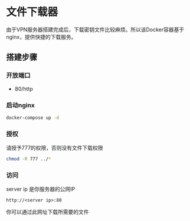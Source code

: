 # 文件下载器

由于VPN服务器搭建完成后，下载密钥文件比较麻烦。所以该Docker容器基于nginx，提供快捷的下载服务。

## 搭建步骤

### 开放端口

- 80/http

### 启动nginx

```bash
docker-compose up -d
```

### 授权
请授予777的权限，否则没有文件下载权限
```bash
chmod -R 777 ../*
```

### 访问
server ip 是你服务器的公网IP
```text
http://<server ip>:80
```
你可以通过此网址下载所需要的文件